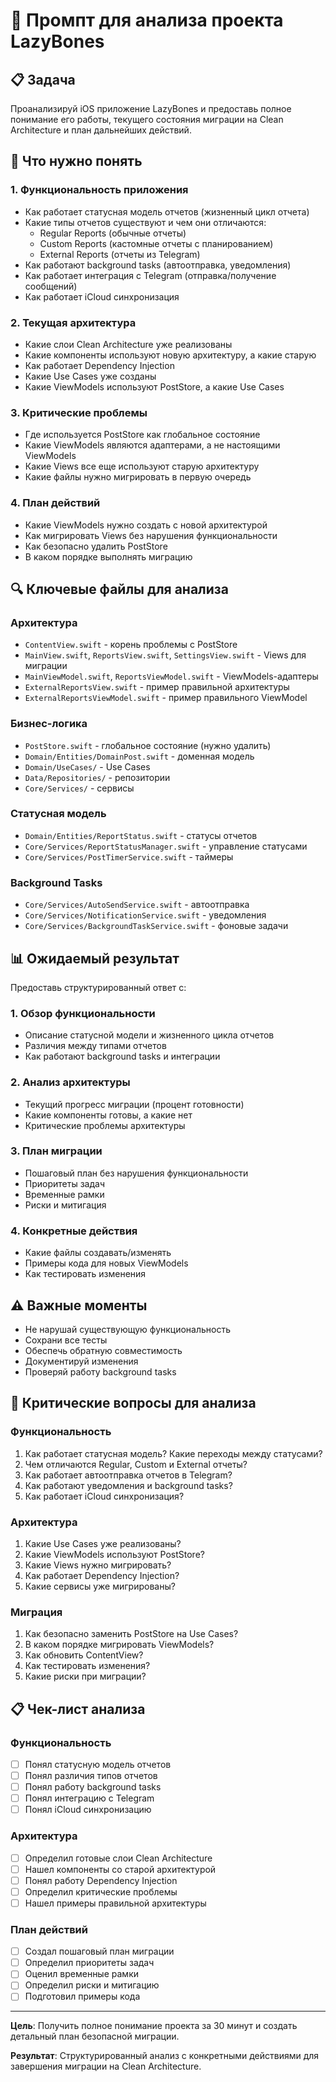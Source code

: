 # 🧠 Промпт для анализа проекта LazyBones

## 📋 Задача
Проанализируй iOS приложение LazyBones и предоставь полное понимание его работы, текущего состояния миграции на Clean Architecture и план дальнейших действий.

## 🎯 Что нужно понять

### 1. **Функциональность приложения**
- Как работает статусная модель отчетов (жизненный цикл отчета)
- Какие типы отчетов существуют и чем они отличаются:
  - Regular Reports (обычные отчеты)
  - Custom Reports (кастомные отчеты с планированием)
  - External Reports (отчеты из Telegram)
- Как работают background tasks (автоотправка, уведомления)
- Как работает интеграция с Telegram (отправка/получение сообщений)
- Как работает iCloud синхронизация

### 2. **Текущая архитектура**
- Какие слои Clean Architecture уже реализованы
- Какие компоненты используют новую архитектуру, а какие старую
- Как работает Dependency Injection
- Какие Use Cases уже созданы
- Какие ViewModels используют PostStore, а какие Use Cases

### 3. **Критические проблемы**
- Где используется PostStore как глобальное состояние
- Какие ViewModels являются адаптерами, а не настоящими ViewModels
- Какие Views все еще используют старую архитектуру
- Какие файлы нужно мигрировать в первую очередь

### 4. **План действий**
- Какие ViewModels нужно создать с новой архитектурой
- Как мигрировать Views без нарушения функциональности
- Как безопасно удалить PostStore
- В каком порядке выполнять миграцию

## 🔍 Ключевые файлы для анализа

### Архитектура
- `ContentView.swift` - корень проблемы с PostStore
- `MainView.swift`, `ReportsView.swift`, `SettingsView.swift` - Views для миграции
- `MainViewModel.swift`, `ReportsViewModel.swift` - ViewModels-адаптеры
- `ExternalReportsView.swift` - пример правильной архитектуры
- `ExternalReportsViewModel.swift` - пример правильного ViewModel

### Бизнес-логика
- `PostStore.swift` - глобальное состояние (нужно удалить)
- `Domain/Entities/DomainPost.swift` - доменная модель
- `Domain/UseCases/` - Use Cases
- `Data/Repositories/` - репозитории
- `Core/Services/` - сервисы

### Статусная модель
- `Domain/Entities/ReportStatus.swift` - статусы отчетов
- `Core/Services/ReportStatusManager.swift` - управление статусами
- `Core/Services/PostTimerService.swift` - таймеры

### Background Tasks
- `Core/Services/AutoSendService.swift` - автоотправка
- `Core/Services/NotificationService.swift` - уведомления
- `Core/Services/BackgroundTaskService.swift` - фоновые задачи

## 📊 Ожидаемый результат

Предоставь структурированный ответ с:

### 1. **Обзор функциональности**
- Описание статусной модели и жизненного цикла отчетов
- Различия между типами отчетов
- Как работают background tasks и интеграции

### 2. **Анализ архитектуры**
- Текущий прогресс миграции (процент готовности)
- Какие компоненты готовы, а какие нет
- Критические проблемы архитектуры

### 3. **План миграции**
- Пошаговый план без нарушения функциональности
- Приоритеты задач
- Временные рамки
- Риски и митигация

### 4. **Конкретные действия**
- Какие файлы создавать/изменять
- Примеры кода для новых ViewModels
- Как тестировать изменения

## ⚠️ Важные моменты
- Не нарушай существующую функциональность
- Сохрани все тесты
- Обеспечь обратную совместимость
- Документируй изменения
- Проверяй работу background tasks

## 🚨 Критические вопросы для анализа

### Функциональность
1. Как работает статусная модель? Какие переходы между статусами?
2. Чем отличаются Regular, Custom и External отчеты?
3. Как работает автоотправка отчетов в Telegram?
4. Как работают уведомления и background tasks?
5. Как работает iCloud синхронизация?

### Архитектура
1. Какие Use Cases уже реализованы?
2. Какие ViewModels используют PostStore?
3. Какие Views нужно мигрировать?
4. Как работает Dependency Injection?
5. Какие сервисы уже мигрированы?

### Миграция
1. Как безопасно заменить PostStore на Use Cases?
2. В каком порядке мигрировать ViewModels?
3. Как обновить ContentView?
4. Как тестировать изменения?
5. Какие риски при миграции?

## 📋 Чек-лист анализа

### Функциональность
- [ ] Понял статусную модель отчетов
- [ ] Понял различия типов отчетов
- [ ] Понял работу background tasks
- [ ] Понял интеграцию с Telegram
- [ ] Понял iCloud синхронизацию

### Архитектура
- [ ] Определил готовые слои Clean Architecture
- [ ] Нашел компоненты со старой архитектурой
- [ ] Понял работу Dependency Injection
- [ ] Определил критические проблемы
- [ ] Нашел примеры правильной архитектуры

### План действий
- [ ] Создал пошаговый план миграции
- [ ] Определил приоритеты задач
- [ ] Оценил временные рамки
- [ ] Определил риски и митигацию
- [ ] Подготовил примеры кода

---

**Цель**: Получить полное понимание проекта за 30 минут и создать детальный план безопасной миграции.

**Результат**: Структурированный анализ с конкретными действиями для завершения миграции на Clean Architecture. 